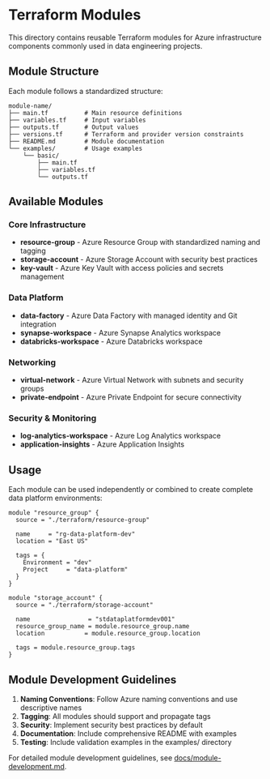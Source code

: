# Terraform Modules

This directory contains reusable Terraform modules for Azure infrastructure components commonly used in data engineering projects.

## Module Structure

Each module follows a standardized structure:

```
module-name/
├── main.tf          # Main resource definitions
├── variables.tf     # Input variables
├── outputs.tf       # Output values
├── versions.tf      # Terraform and provider version constraints
├── README.md        # Module documentation
└── examples/        # Usage examples
    └── basic/
        ├── main.tf
        ├── variables.tf
        └── outputs.tf
```

## Available Modules

### Core Infrastructure
- **resource-group** - Azure Resource Group with standardized naming and tagging
- **storage-account** - Azure Storage Account with security best practices
- **key-vault** - Azure Key Vault with access policies and secrets management

### Data Platform
- **data-factory** - Azure Data Factory with managed identity and Git integration
- **synapse-workspace** - Azure Synapse Analytics workspace
- **databricks-workspace** - Azure Databricks workspace

### Networking
- **virtual-network** - Azure Virtual Network with subnets and security groups
- **private-endpoint** - Azure Private Endpoint for secure connectivity

### Security & Monitoring
- **log-analytics-workspace** - Azure Log Analytics workspace
- **application-insights** - Azure Application Insights

## Usage

Each module can be used independently or combined to create complete data platform environments:

```hcl
module "resource_group" {
  source = "./terraform/resource-group"
  
  name     = "rg-data-platform-dev"
  location = "East US"
  
  tags = {
    Environment = "dev"
    Project     = "data-platform"
  }
}

module "storage_account" {
  source = "./terraform/storage-account"
  
  name                = "stdataplatformdev001"
  resource_group_name = module.resource_group.name
  location           = module.resource_group.location
  
  tags = module.resource_group.tags
}
```

## Module Development Guidelines

1. **Naming Conventions**: Follow Azure naming conventions and use descriptive names
2. **Tagging**: All modules should support and propagate tags
3. **Security**: Implement security best practices by default
4. **Documentation**: Include comprehensive README with examples
5. **Testing**: Include validation examples in the examples/ directory

For detailed module development guidelines, see [docs/module-development.md](../docs/module-development.md).
